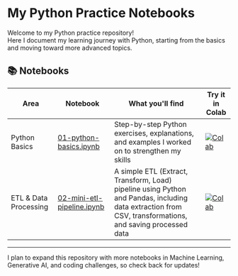 # My Python Practice Notebooks

Welcome to my Python practice repository!  
Here I document my learning journey with Python, starting from the basics and moving toward more advanced topics.  

## 📚 Notebooks

| Area | Notebook | What you'll find | Try it in Colab |
|------|----------|-----------------|----------------|
| Python Basics | [01-python-basics.ipynb](notebooks/python_basics/01-python-basics.ipynb) | Step-by-step Python exercises, explanations, and examples I worked on to strengthen my skills | [![Colab](https://colab.research.google.com/assets/colab-badge.svg)](https://colab.research.google.com/github/Git-Hub-Ran/Python/blob/main/notebooks/python_basics/01-python-basics.ipynb) |
| ETL & Data Processing | [02-mini-etl-pipeline.ipynb](notebooks/python_basics/02-mini-etl-pipeline.ipynb) | A simple ETL (Extract, Transform, Load) pipeline using Python and Pandas, including data extraction from CSV, transformations, and saving processed data | [![Colab](https://colab.research.google.com/assets/colab-badge.svg)](https://colab.research.google.com/github/Git-Hub-Ran/Python/blob/main/notebooks/python_basics/02-mini-etl-pipeline.ipynb) |

---

I plan to expand this repository with more notebooks in Machine Learning, Generative AI, and coding challenges, so check back for updates!
